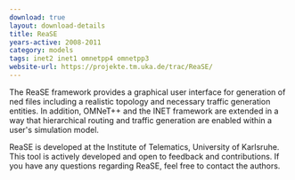 ```yaml
---
download: true
layout: download-details
title: ReaSE
years-active: 2008-2011
category: models
tags: inet2 inet1 omnetpp4 omnetpp3
website-url: https://projekte.tm.uka.de/trac/ReaSE/
---
```


The ReaSE framework provides a graphical user interface for generation of ned
files including a realistic topology and necessary traffic generation entities.
In addition, OMNeT++ and the INET framework are extended in a way that
hierarchical routing and traffic generation are enabled within a user's
simulation model.

ReaSE is developed at the Institute of Telematics, University of Karlsruhe. This
tool is actively developed and open to feedback and contributions. If you have
any questions regarding ReaSE, feel free to contact the authors.

